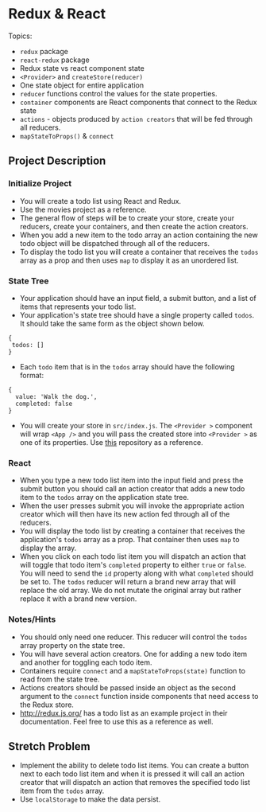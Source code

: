 # Redux & React

Topics:

- `redux` package
- `react-redux` package
- Redux state vs react component state
- `<Provider>` and `createStore(reducer)`
- One state object for entire application
- `reducer` functions control the values for the state properties.
- `container` components are React components that connect to the Redux state
- `actions` - objects produced by `action creators` that will be fed through all reducers.
- `mapStateToProps()` & `connect`

## Project Description

### Initialize Project

<!-- * Run `create-react-app todo` to create your starter application. --> 
<!-- Now that you have created your `todo` directory, cd into it.

- `yarn add redux react-redux` or `npm install --save redux react-redux` This command will install the needed dependencies. -->

- You will create a todo list using React and Redux.
- Use the movies project as a reference.
- The general flow of steps will be to create your store, create your reducers, create your containers, and then create the action creators.
- When you add a new item to the todo array an action containing the new todo object will be dispatched through all of the reducers.
- To display the todo list you will create a container that receives the `todos` array as a prop and then uses `map` to display it as an unordered list.

### State Tree

- Your application should have an input field, a submit button, and a list of items that represents your todo list.
- Your application's state tree should have a single property called `todos`. It should take the same form as the object shown below.

```
{
 todos: []
}
```

- Each `todo` item that is in the `todos` array should have the following format:

```
{
  value: 'Walk the dog.',
  completed: false
}
```

- You will create your store in `src/index.js`. The `<Provider >` component will wrap `<App />` and you will pass the created store into `<Provider >` as one of its properties. Use [this](https://github.com/SunJieMing/redux-example-movies) repository as a reference.

### React

- When you type a new todo list item into the input field and press the submit button you should call an action creator that adds a new todo item to the `todos` array on the application state tree.
- When the user presses submit you will invoke the appropriate action creator which will then have its new action fed through all of the reducers.
- You will display the todo list by creating a container that receives the application's `todos` array as a prop. That container then uses `map` to display the array.
- When you click on each todo list item you will dispatch an action that will toggle that todo item's `completed` property to either `true` or `false`. You will need to send the `id` property along with what `completed` should be set to. The `todos` reducer will return a brand new array that will replace the old array. We do not mutate the original array but rather replace it with a brand new version.

### Notes/Hints

- You should only need one reducer. This reducer will control the `todos` array property on the state tree.
- You will have several action creators. One for adding a new todo item and another for toggling each todo item.
- Containers require `connect` and a `mapStateToProps(state)` function to read from the state tree.
- Actions creators should be passed inside an object as the second argument to the `connect` function inside components that need access to the Redux store.
- <http://redux.js.org/> has a todo list as an example project in their documentation. Feel free to use this as a reference as well.

## Stretch Problem

- Implement the ability to delete todo list items. You can create a button next to each todo list item and when it is pressed it will call an action creator that will dispatch an action that removes the specified todo list item from the `todos` array.
- Use `localStorage` to make the data persist.
